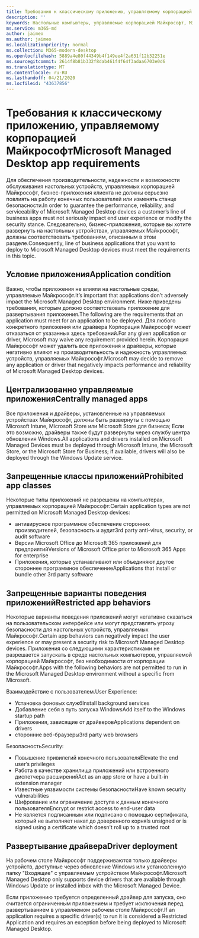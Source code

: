```yaml
---
title: Требования к классическому приложению, управляемому корпорацией Майкрософт
description: ''
keywords: Настольные компьютеры, управляемые корпорацией Майкрософт, Microsoft 365, служба, документация
ms.service: m365-md
author: jaimeo
ms.author: jaimeo
ms.localizationpriority: normal
ms.collection: M365-modern-desktop
ms.openlocfilehash: 5889a4e80f44349b4f149ee4f2a631f12b32251e
ms.sourcegitcommit: 2614f8b81b332f8dab461f4f64f3adaa6703e0d6
ms.translationtype: MT
ms.contentlocale: ru-RU
ms.lasthandoff: 04/21/2020
ms.locfileid: "43637856"
---
```

# <a name="microsoft-managed-desktop-app-requirements"></a><span data-ttu-id="f26bb-103">Требования к классическому приложению, управляемому корпорацией Майкрософт</span><span class="sxs-lookup"><span data-stu-id="f26bb-103">Microsoft Managed Desktop app requirements</span></span>

<!--This topic is the target for aka.ms/app-req. This is aka link is used from EA agreement for MMD. do not delete.-->

<!--Application addendum -->
 
<span data-ttu-id="f26bb-104">Для обеспечения производительности, надежности и возможности обслуживания настольных устройств, управляемых корпорацией Майкрософт, бизнес-приложения клиента не должны серьезно повлиять на работу конечных пользователей или изменять станце безопасности.</span><span class="sxs-lookup"><span data-stu-id="f26bb-104">In order to guarantee the performance, reliability, and serviceability of Microsoft Managed Desktop devices a customer’s line of business apps must not seriously impact end user experience or modify the security stance.</span></span> <span data-ttu-id="f26bb-105">Следовательно, бизнес-приложения, которые вы хотите развернуть на настольных устройствах, управляемых Майкрософт, должны соответствовать требованиям, описанным в этом разделе.</span><span class="sxs-lookup"><span data-stu-id="f26bb-105">Consequently, line of business applications that you want to deploy to Microsoft Managed Desktop devices must meet the requirements in this topic.</span></span>

## <a name="application-condition"></a><span data-ttu-id="f26bb-106">Условие приложения</span><span class="sxs-lookup"><span data-stu-id="f26bb-106">Application condition</span></span>

<span data-ttu-id="f26bb-107">Важно, чтобы приложения не влияли на настольные среды, управляемые Майкрософт.</span><span class="sxs-lookup"><span data-stu-id="f26bb-107">It’s important that applications don’t adversely impact the Microsoft Managed Desktop environment.</span></span> <span data-ttu-id="f26bb-108">Ниже приведены требования, которым должно соответствовать приложение для развертывания приложения.</span><span class="sxs-lookup"><span data-stu-id="f26bb-108">The following are the requirements that an application must meet for an application to be deployed.</span></span> <span data-ttu-id="f26bb-109">Для любого конкретного приложения или драйвера Корпорация Майкрософт может отказаться от указанных здесь требований.</span><span class="sxs-lookup"><span data-stu-id="f26bb-109">For any given application or driver, Microsoft may waive any requirement provided herein.</span></span> <span data-ttu-id="f26bb-110">Корпорация Майкрософт может удалить все приложения и драйверы, которые негативно влияют на производительность и надежность управляемых устройств, управляемых Майкрософт.</span><span class="sxs-lookup"><span data-stu-id="f26bb-110">Microsoft may decide to remove any application or driver that negatively impacts performance and reliability of Microsoft Managed Desktop devices.</span></span>

## <a name="centrally-managed-apps"></a><span data-ttu-id="f26bb-111">Централизованно управляемые приложения</span><span class="sxs-lookup"><span data-stu-id="f26bb-111">Centrally managed apps</span></span>

<span data-ttu-id="f26bb-112">Все приложения и драйверы, установленные на управляемых устройствах Майкрософт, должны быть развернуты с помощью Microsoft Intune, Microsoft Store или Microsoft Store для бизнеса; Если это возможно, драйверы также будут развернуты через службу центра обновления Windows.</span><span class="sxs-lookup"><span data-stu-id="f26bb-112">All applications and drivers installed on Microsoft Managed Devices must be deployed through Microsoft Intune, the Microsoft Store, or the Microsoft Store for Business; if available, drivers will also be deployed through the Windows Update service.</span></span> 

## <a name="prohibited-app-classes"></a><span data-ttu-id="f26bb-113">Запрещенные классы приложений</span><span class="sxs-lookup"><span data-stu-id="f26bb-113">Prohibited app classes</span></span>

<span data-ttu-id="f26bb-114">Некоторые типы приложений не разрешены на компьютерах, управляемых корпорацией Майкрософт:</span><span class="sxs-lookup"><span data-stu-id="f26bb-114">Certain application types are not permitted on Microsoft Managed Desktop devices:</span></span>
- <span data-ttu-id="f26bb-115">антивирусное программное обеспечение сторонних производителей, безопасность и аудит</span><span class="sxs-lookup"><span data-stu-id="f26bb-115">3rd party anti-virus, security, or audit software</span></span>
- <span data-ttu-id="f26bb-116">Версии Microsoft Office до Microsoft 365 приложений для предприятий</span><span class="sxs-lookup"><span data-stu-id="f26bb-116">Versions of Microsoft Office prior to Microsoft 365 Apps for enterprise</span></span>
- <span data-ttu-id="f26bb-117">Приложения, которые устанавливают или объединяют другое стороннее программное обеспечение</span><span class="sxs-lookup"><span data-stu-id="f26bb-117">Applications that install or bundle other 3rd party software</span></span>

## <a name="restricted-app-behaviors"></a><span data-ttu-id="f26bb-118">Запрещенные варианты поведения приложений</span><span class="sxs-lookup"><span data-stu-id="f26bb-118">Restricted app behaviors</span></span>

<span data-ttu-id="f26bb-119">Некоторые варианты поведения приложений могут негативно сказаться на пользовательском интерфейсе или могут представлять угрозу безопасности для настольных устройств, управляемых Майкрософт.</span><span class="sxs-lookup"><span data-stu-id="f26bb-119">Certain app behaviors can negatively impact the user experience or may present a security risk to Microsoft Managed Desktop devices.</span></span> <span data-ttu-id="f26bb-120">Приложения со следующими характеристиками не разрешается запускать в среде настольных компьютеров, управляемой корпорацией Майкрософт, без необходимости от корпорации Майкрософт.</span><span class="sxs-lookup"><span data-stu-id="f26bb-120">Apps with the following behaviors are not permitted to run in the Microsoft Managed Desktop environment without a specific  from Microsoft.</span></span>

<span data-ttu-id="f26bb-121">Взаимодействие с пользователем.</span><span class="sxs-lookup"><span data-stu-id="f26bb-121">User Experience:</span></span>
- <span data-ttu-id="f26bb-122">Установка фоновых служб</span><span class="sxs-lookup"><span data-stu-id="f26bb-122">Install background services</span></span>
- <span data-ttu-id="f26bb-123">Добавление себя в путь запуска Windows</span><span class="sxs-lookup"><span data-stu-id="f26bb-123">Add itself to the Windows startup path</span></span>
- <span data-ttu-id="f26bb-124">Приложения, зависящие от драйверов</span><span class="sxs-lookup"><span data-stu-id="f26bb-124">Applications dependent on drivers</span></span>
- <span data-ttu-id="f26bb-125">сторонние веб-браузеры</span><span class="sxs-lookup"><span data-stu-id="f26bb-125">3rd party web browsers</span></span>

<span data-ttu-id="f26bb-126">Безопасность</span><span class="sxs-lookup"><span data-stu-id="f26bb-126">Security:</span></span>
- <span data-ttu-id="f26bb-127">Повышение привилегий конечного пользователя</span><span class="sxs-lookup"><span data-stu-id="f26bb-127">Elevate the end user’s privileges</span></span>
- <span data-ttu-id="f26bb-128">Работа в качестве хранилища приложений или встроенного диспетчера расширений</span><span class="sxs-lookup"><span data-stu-id="f26bb-128">Act as an app store or have a built-in extension manager</span></span>
- <span data-ttu-id="f26bb-129">Известные уязвимости системы безопасности</span><span class="sxs-lookup"><span data-stu-id="f26bb-129">Have known security vulnerabilities</span></span>
- <span data-ttu-id="f26bb-130">Шифрование или ограничение доступа к данным конечного пользователя</span><span class="sxs-lookup"><span data-stu-id="f26bb-130">Encrypt or restrict access to end-user data</span></span>
- <span data-ttu-id="f26bb-131">Не является подписанным или подписано с помощью сертификата, который не выполняет накат до доверенного корня</span><span class="sxs-lookup"><span data-stu-id="f26bb-131">Is unsigned or is signed using a certificate which doesn’t roll up to a trusted root</span></span>


## <a name="driver-deployment"></a><span data-ttu-id="f26bb-132">Развертывание драйвера</span><span class="sxs-lookup"><span data-stu-id="f26bb-132">Driver deployment</span></span>

<span data-ttu-id="f26bb-133">На рабочем столе Майкрософт поддерживаются только драйверы устройств, доступные через обновление Windows или установленную папку "Входящие" с управляемым устройством Майкрософт.</span><span class="sxs-lookup"><span data-stu-id="f26bb-133">Microsoft Managed Desktop only supports device drivers that are available through Windows Update or installed inbox with the Microsoft Managed Device.</span></span> 

<span data-ttu-id="f26bb-134">Если приложению требуется определенный драйвер для запуска, оно считается ограниченным приложением и требует исключения перед развертыванием в управляемом рабочем столе Майкрософт.</span><span class="sxs-lookup"><span data-stu-id="f26bb-134">If an application requires a specific driver(s) to run it is considered a Restricted Application and requires an exception before being deployed to Microsoft Managed Desktop.</span></span> 

